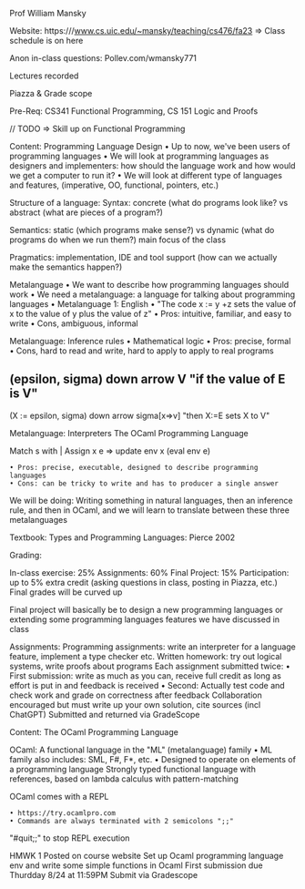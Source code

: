 
Prof William Mansky
 
Website: https:///www.cs.uic.edu/~mansky/teaching/cs476/fa23
	=> Class schedule is on here
 
Anon in-class questions: Pollev.com/wmansky771
 
Lectures recorded
 
Piazza & Grade scope
 
Pre-Req: CS341 Functional Programming, CS 151 Logic and Proofs
 
// TODO => Skill up on Functional Programming
 
 
 
Content:
Programming Language Design
	• Up to now, we've been users of programming languages
	• We will look at programming languages as designers and implementers:  how should the language work and how would we get a computer to run it?
	• We will look at different type of languages and features, (imperative, OO, functional, pointers, etc.)
 
Structure of a language:
Syntax: concrete (what do programs look like? vs abstract (what are pieces of a program?)
 
Semantics: static (which programs make sense?) vs dynamic (what do programs do when we run them?) main focus of the class
 
Pragmatics: implementation, IDE and tool support (how can we actually make the semantics happen?)
 
 
Metalanguage
	• We want to describe how programming languages should work
	• We need a metalanguage: a language for talking about programming languages
	• Metalanguage 1: English
	• "The code x := y +z sets the value of x to the value of y plus the value of z"
	• Pros: intuitive, familiar, and easy to write
	• Cons, ambiguous, informal
 
Metalanguage: Inference rules
	• Mathematical logic
	• Pros: precise, formal
	• Cons, hard to read and write, hard to apply to apply to real programs
 
(epsilon, sigma) down arrow V               "if the value of E is V"
--------------------------------------------
(X := epsilon, sigma) down arrow sigma[x=>v]          "then X:=E sets  X to V"
 
 
Metalanguage: Interpreters
The OCaml Programming Language
 
Match s with
| Assign x e => update env x (eval env e)
 
	• Pros: precise, executable, designed to describe programming languages
	• Cons: can be tricky to write and has to producer a single answer
 
We will be doing:
Writing something in natural languages, then an inference rule, and then in OCaml, and we will learn to translate between these three metalanguages
 
Textbook:  Types and Programming Languages: Pierce 2002
 
Grading:
 
In-class exercise: 25%
Assignments: 60%
Final Project: 15%
Participation: up to 5% extra credit (asking questions in class, posting in Piazza, etc.)
Final grades will be curved up
 
Final project will basically be to design a new programming languages or extending some programming languages features we have discussed in class
 
Assignments:
Programming assignments: write an interpreter for a language feature, implement a type checker etc.
Written homework: try out logical systems, write proofs about programs
Each assignment submitted twice:
	• First submission: write as much as you can, receive full credit as long as effort is put in and feedback is received
	• Second: Actually test code and check work and grade on correctness after feedback
Collaboration encouraged but must write up your own solution, cite sources (incl ChatGPT)
Submitted and returned via GradeScope
 
 
Content:
The OCaml Programming Language
 
OCaml: A functional language in the "ML" (metalanguage) family
	• ML family also includes: SML, F#, F*, etc.
	• Designed to operate on elements of a programming language
Strongly typed functional language with references, based on lambda calculus with pattern-matching
 
 
OCaml comes with a REPL
 
	• https://try.ocamlpro.com
	• Commands are always terminated with 2 semicolons ";;"
 
"#quit;;" to stop REPL execution
 
HMWK 1
Posted on course website
Set up Ocaml programming language env and write some simple functions in Ocaml
First submission due Thurdday 8/24 at 11:59PM
Submit via Gradescope
 
 
